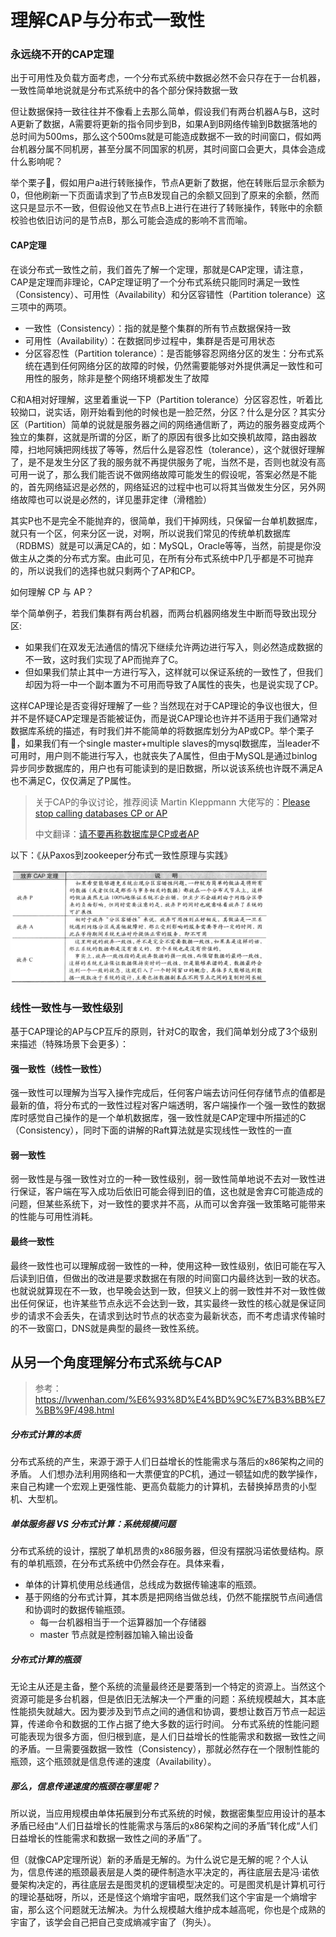 # 理解CAP与分布式一致性

### 永远绕不开的CAP定理

出于可用性及负载方面考虑，一个分布式系统中数据必然不会只存在于一台机器，一致性简单地说就是分布式系统中的各个部分保持数据一致

但让数据保持一致往往并不像看上去那么简单，假设我们有两台机器A与B，这时A更新了数据，A需要将更新的指令同步到B，如果A到B网络传输到B数据落地的总时间为500ms，那么这个500ms就是可能造成数据不一致的时间窗口，假如两台机器分属不同机房，甚至分属不同国家的机房，其时间窗口会更大，具体会造成什么影响呢？

举个栗子🌰，假如用户a进行转账操作，节点A更新了数据，他在转账后显示余额为0，但他刷新一下页面请求到了节点B发现自己的余额又回到了原来的余额，然而这只是显示不一致，但假设他又在节点B上进行在进行了转账操作，转账中的余额校验也依旧访问的是节点B，那么可能会造成的影响不言而喻。

#### CAP定理

在谈分布式一致性之前，我们首先了解一个定理，那就是CAP定理，请注意，CAP是定理而非理论，CAP定理证明了一个分布式系统只能同时满足一致性（Consistency）、可用性（Availability）和分区容错性（Partition tolerance）这三项中的两项。

- 一致性（Consistency）：指的就是整个集群的所有节点数据保持一致
- 可用性（Availability）：在数据同步过程中，集群是否是可用状态
- 分区容忍性（Partition tolerance）：是否能够容忍网络分区的发生：分布式系统在遇到任何网络分区的故障的时候，仍然需要能够对外提供满足一致性和可用性的服务，除非是整个网络环境都发生了故障

C和A相对好理解，这里着重说一下P（Partition tolerance）分区容忍性，听着比较拗口，说实话，刚开始看到他的时候也是一脸茫然，分区？什么是分区？其实分区（Partition）简单的说就是服务器之间的网络通信断了，两边的服务器变成两个独立的集群，这就是所谓的分区，断了的原因有很多比如交换机故障，路由器故障，扫地阿姨把网线拔了等等，然后什么是容忍性（tolerance），这个就很好理解了，是不是发生分区了我的服务就不再提供服务了呢，当然不是，否则也就没有高可用一说了，那么我们能否说不做网络故障可能发生的假设呢，答案必然是不能的，首先网络延迟是必然的，网络延迟的过程中也可以将其当做发生分区，另外网络故障也可以说是必然的，详见墨菲定律（滑稽脸）

其实P也不是完全不能抛弃的，很简单，我们干掉网线，只保留一台单机数据库，就只有一个区，何来分区一说，对啊，所以说我们常见的传统单机数据库（RDBMS）就是可以满足CA的，如：MySQL，Oracle等等，当然，前提是你没做主从之类的分布式方案。由此可见，在所有分布式系统中P几乎都是不可抛弃的，所以说我们的选择也就只剩两个了AP和CP。

如何理解 CP 与 AP？

举个简单例子，若我们集群有两台机器，而两台机器网络发生中断而导致出现分区:

- 如果我们在双发无法通信的情况下继续允许两边进行写入，则必然造成数据的不一致，这时我们实现了AP而抛弃了C。
- 但如果我们禁止其中一方进行写入，这样就可以保证系统的一致性了，但我们却因为将一中一个副本置为不可用而导致了A属性的丧失，也是说实现了CP。

这样CAP理论是否变得好理解了一些？当然现在对于CAP理论的争议也很大，但并不是怀疑CAP定理是否能被证伪，而是说CAP理论也许并不适用于我们通常对数据库系统的描述，有时我们并不能简单的将数据库划分为AP或CP。举个栗子🌰，如果我们有一个single master+multiple slaves的mysql数据库，当leader不可用时，用户则不能进行写入，也就丧失了A属性，但由于MySQL是通过binlog异步同步数据库的，用户也有可能读到的是旧数据，所以说该系统也许既不满足A也不满足C，仅仅满足了P属性。

> 关于CAP的争议讨论，推荐阅读 Martin Kleppmann 大佬写的：[Please stop calling databases CP or AP](https://martin.kleppmann.com/2015/05/11/please-stop-calling-databases-cp-or-ap.html) 
>
> 中文翻译：[请不要再称数据库是CP或者AP](https://blog.the-pans.com/cap/)

以下：《从Paxos到zookeeper分布式一致性原理与实践》

<img src="../../images/image-20211201101109060.png" alt="image-20211201101109060" style="zoom:40%;" />

### 线性一致性与一致性级别

基于CAP理论的AP与CP互斥的原则，针对C的取舍，我们简单划分成了3个级别来描述（特殊场景下会更多）：

#### 强一致性（线性一致性）

强一致性可以理解为当写入操作完成后，任何客户端去访问任何存储节点的值都是最新的值，将分布式的一致性过程对客户端透明，客户端操作一个强一致性的数据库时感觉自己操作的是一个单机数据库，强一致性就是CAP定理中所描述的C（Consistency），同时下面的讲解的Raft算法就是实现线性一致性的一直

#### 弱一致性

弱一致性是与强一致性对立的一种一致性级别，弱一致性简单地说不去对一致性进行保证，客户端在写入成功后依旧可能会得到旧的值，这也就是舍弃C可能造成的问题，但某些系统下，对一致性的要求并不高，从而可以舍弃强一致策略可能带来的性能与可用性消耗。

#### 最终一致性

最终一致性也可以理解成弱一致性的一种，使用这种一致性级别，依旧可能在写入后读到旧值，但做出的改进是要求数据在有限的时间窗口内最终达到一致的状态。也就说就算现在不一致，也早晚会达到一致，但狭义上的弱一致性并不对一致性做出任何保证，也许某些节点永远不会达到一致，其实最终一致性的核心就是保证同步的请求不会丢失，在请求到达时节点的状态变为最新状态，而不考虑请求传输时的不一致窗口，DNS就是典型的最终一致性系统。





## 从另一个角度理解分布式系统与CAP

> 参考：https://lvwenhan.com/%E6%93%8D%E4%BD%9C%E7%B3%BB%E7%BB%9F/498.html

##### 分布式计算的本质

分布式系统的产生，来源于源于人们日益增长的性能需求与落后的x86架构之间的矛盾。
人们想办法利用网络和一大票便宜的PC机，通过一顿猛如虎的数学操作，来自己构建一个宏观上更强性能、更高负载能力的计算机，去替换掉昂贵的小型机、大型机。 

##### 单体服务器 VS 分布式计算：系统规模问题

分布式系统的设计，摆脱了单机昂贵的x86服务器，但没有摆脱冯诺依曼结构。原有的单机瓶颈，在分布式系统中仍然会存在。具体来看，
- 单体的计算机使用总线通信，总线成为数据传输速率的瓶颈。 
- 基于网络的分布式计算，其本质是把网络当做总线，仍然不能摆脱节点间通信和协调时的数据传输瓶颈。 
  - 每一台机器相当于一个运算器加一个存储器
  - master 节点就是控制器加输入输出设备

##### 分布式计算的瓶颈

无论主从还是主备，整个系统的流量最终还是要落到一个特定的资源上。当然这个资源可能是多台机器，但是依旧无法解决一个严重的问题：系统规模越大，其本底性能损失就越大。因为要涉及到节点之间的通信和协调，要想让数百万节点一起运算，传递命令和数据的工作占据了绝大多数的运行时间。
分布式系统的性能问题可能表现为很多方面，但归根到底，是人们日益增长的性能需求和数据一致性之间的矛盾。一旦需要强数据一致性（Consistency），那就必然存在一个限制性能的瓶颈，这个瓶颈就是信息传递的速度（Availability）。 

##### 那么，信息传递速度的瓶颈在哪里呢？

所以说，当应用规模由单体拓展到分布式系统的时候，数据密集型应用设计的基本矛盾已经由“人们日益增长的性能需求与落后的x86架构之间的矛盾”转化成“人们日益增长的性能需求和数据一致性之间的矛盾”了。 

但（就像CAP定理所说）新的矛盾是无解的。为什么说它是无解的呢？个人认为，信息传递的瓶颈最表层是人类的硬件制造水平决定的，再往底层去是冯·诺依曼架构决定的，再往底层去是图灵机的逻辑模型决定的。可是图灵机是计算机可行的理论基础呀，所以，还是怪这个熵增宇宙吧，既然我们这个宇宙是一个熵增宇宙，那么这个问题就无法解决。为什么规模越大维护成本越高呢，你也是个成熟的宇宙了，该学会自己把自己变成熵减宇宙了（狗头）。